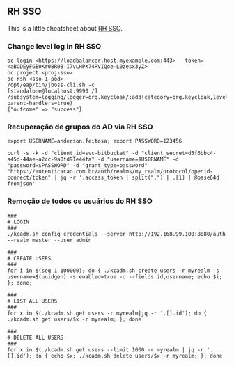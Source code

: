 ## RH SSO

This is a little cheatsheet about [RH SSO](https://access.redhat.com/products/red-hat-single-sign-on).

### Change level log in RH SSO
```
oc login <https://loadbalancer.host.myexample.com:443> --token=<aBCDEyFGE0Kr0BR0B-I7vLHPX74RVIQoe-L0zesx3yZ>
oc project <proj-sso>
oc rsh <sso-1-pod>
/opt/eap/bin/jboss-cli.sh -c
[standalone@localhost:9990 /] /subsystem=logging/logger=org.keycloak/:add(category=org.keycloak,level=TRACE,use-parent-handlers=true)
{"outcome" => "success"}
```

### Recuperação de grupos do AD via RH SSO

```
export USERNAME=anderson.feitosa; export PASSWORD=123456

curl -s -k -d "client_id=svc-bitbucket" -d "client_secret=d5f6bbc4-a45d-44ae-a2cc-9a0fd91e44fa" -d "username=$USERNAME" -d "password=$PASSWORD" -d "grant_type=password" "https://autenticacao.com.br/auth/realms/my_realm/protocol/openid-connect/token" | jq -r '.access_token | split(".") | .[1] | @base64d | fromjson'
```

### Remoção de todos os usuários do RH SSO
```
###
# LOGIN
###
./kcadm.sh config credentials --server http://192.168.99.100:8080/auth --realm master --user admin

###
# CREATE USERS 
###
for i in $(seq 1 100000); do { ./kcadm.sh create users -r myrealm -s username=$(uuidgen) -s enabled=true -o --fields id,username; echo $i; }; done; 

###
# LIST ALL USERS
###
for x in $(./kcadm.sh get users -r myrealm|jq -r '.[].id'); do { ./kcadm.sh get users/$x -r myrealm; }; done

###
# DELETE ALL USERS
###
for x in $(./kcadm.sh get users --limit 1000 -r myrealm | jq -r '.[].id'); do { echo $x; ./kcadm.sh delete users/$x -r myrealm; }; done
```

